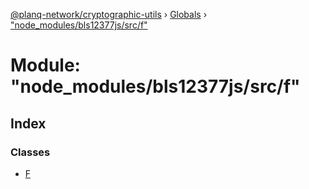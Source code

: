 [@planq-network/cryptographic-utils](../README.md) › [Globals](../globals.md) › ["node_modules/bls12377js/src/f"](_node_modules_bls12377js_src_f_.md)

# Module: "node_modules/bls12377js/src/f"

## Index

### Classes

* [F](../classes/_node_modules_bls12377js_src_f_.f.md)
